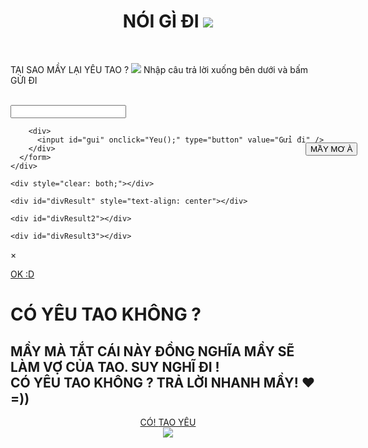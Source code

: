 <!DOCTYPE html PUBLIC "-//W3C//DTD XHTML 1.0 Strict//EN" "http://www.w3.org/TR/xhtml1/DTD/xhtml1-strict.dtd">
<html>
<head>
<meta http-equiv="Content-Type" content="text/html; charset=UTF-8">	
<link rel="shortcut icon" href="http://imgur.com/CILKGax.png" >
<title>Điều anh muốn nói</title> <!-- BẠN THAY ĐỔI TIÊU ĐỀ Ở ĐÂY-->
<link rel="stylesheet" href="css3/popup.css">
<link rel="stylesheet" href="css3/styles.css">
<link href='http://fonts.googleapis.com/css?family=Source+Sans+Pro&subset=latin,vietnamese' rel='stylesheet' type='text/css'>
<script type="text/javascript" src="http://code.jquery.com/jquery-1.6.min.js"></script>
<script type="text/javascript" src="jss/jquery.popup.js"></script>
<script src="jss/popup.js" type="text/javascript"></script>
<script src="jss/jquery-1.js" type="text/javascript"></script>
<script type="text/javascript" src="jss/jquery.js"></script>

<script type="text/javascript">

$(document).ready(function () {

	// if user clicked on button, the overlay layer or the dialogbox, close the dialog	
	$('a.btn-ok, #msb-nt').click(function () {		
		$('#dialog-overlay, #dialog-box').hide();		
		return false;
	});
	
	// if user resize the window, call the same function again
	// to make sure the overlay fills the screen and dialogbox aligned to center	
	$(window).resize(function () {
		

		if (!$('#dialog-box').is(':hidden')) popup();		
	});	
	
	
});

function popup(message) {
		
	var maskHeight = $(document).height();  
	var maskWidth = $(window).width();

	var dialogTop =  (maskHeight/3) - ($('#dialog-box').height());  
	var dialogLeft = (maskWidth/2) - ($('#dialog-box').width()/2); 
	$('#dialog-overlay').css({height:maskHeight, width:maskWidth}).show();
	$('#dialog-box').css({top:dialogTop, left:dialogLeft}).show();
	

	$('#dialog-message').html(message);
			
}

window.onbeforeunload = function (event) {
  var message = 'KHÔNG ĐƯỢC TẮT CÁI NÀY ĐI, TẮT ĐỒNG NGHĨA LÀ CHỊU LÀM VỢ CỦA TAO ĐÓ! ♥ =)) CÓ CHẮC TẮT KHÔNG? :3';
  if (typeof event == 'undefined') {
    event = window.event;
  }
  if (event) {
    event.returnValue = message;
  }
  return message;
}
</script>
		
<script language="javascript"> 
var kt=false
function move()
{
var x = Math.random()*500
var y = Math.random()*500
var left=x+'px'
var top=y+'px'
document.getElementById('lbNo').style.left=left
document.getElementById('lbNo').style.top=top
}
function dongy()
{
if(kt==false)
{

kt=true 
} 
else
{
}
}
</script>
<script src="jss/pace.min.js"></script>
  <link href="css3/dataurl.css" rel="stylesheet" />

</head>
	
<!-- ________________________________________ SỬA TRANG ĐẦU NGAY ĐÂY (1)______________________________________________________-->

<body onload="popup('<p>Tao hỏi cái này, mầy phải trả lời thật lòng đó nghe chưa. Không trả lời thật lòng đánh bỏ mẹ mầy.</p></br>'); on()" onunload="s()">
<div id="bg"></div>
<div id="myModal" class="reveal-modal large">
    <div id="traloi">
	<!-- ___________________________________SỬA TRANG THỨ 3 NGAY ĐÂY (3)_______________________________________________-->
      <h1><center>NÓI GÌ ĐI <img src="http://vozforums.com/images/smilies/Off/angry.gif"/></center></h1></br>
	  <p>TẠI SAO MẦY LẠI YÊU TAO ? <img src="http://vozforums.com/images/smilies/Off/nosebleed.gif"/>  Nhập câu trả lời xuống bên dưới và bấm GỬI ĐI</br></br></p>
      <form id="f" name="f">
        <input id="form" name="txt" type="text" />

        <div>
          <input id="gui" onclick="Yeu();" type="button" value="Gửi đi" />
        </div>
      </form>
    </div>

    <div style="clear: both;"></div>

    <div id="divResult" style="text-align: center"></div>

    <div id="divResult2"></div>

    <div id="divResult3"></div>
<a class="close-reveal-modal">&#215;</a>
</div>
<script language="javascript"> 
    $(document).ready(function() {
        $('#msb-nt').click(function() {
                $('.music').slideToggle("fast");
                $('#bg').css('display','none');
        });
    });
</script>
<div id="dialog-overlay"></div>
<div id="dialog-box">
	<div class="dialog-content">
		<div id="dialog-message">
		</div>
		<div id="msb-nt">
		<a href="#">OK :D</a>
		</div>
	</div>
</div>
		
<div class="msg">
		<!-- ___________________________________________________SỬA TRANG THỨ 2 NGAY ĐÂY (2)________________________________________-->	
<h1> <?php if($_GET['em']==null) echo 'EM'; else echo $_GET['em']; ?> <b>CÓ YÊU TAO KHÔNG ?</b></h1>
			
<h2><?php if($_GET['em']==null) echo 'EM'; else echo $_GET['em']; ?> MẦY MÀ TẮT CÁI NÀY ĐỒNG NGHĨA MẦY SẼ LÀM VỢ CỦA TAO. SUY NGHĨ ĐI !</br>
CÓ YÊU TAO KHÔNG ? TRẢ LỜI NHANH MẦY! ♥ =))</h2>

		
</div>
		
<center>
<div id="co"> 
<a href="#" data-reveal-id="myModal">CÓ! <?php if($_GET['em']==null) echo 'EM'; else echo $_GET['em']; ?> TAO YÊU</a>
</div> 

<div id="lbNo" style="position:absolute; left: 700px; top: 300px;"> 
<input type="button" value="MẦY MƠ À" style="cursor:pointer;" onMouseMove="move()" > 
</div>
<div> <img src="http://imgur.com/i1LFl8j.png  "></div>
</center> 

<div class="music" style="display: none;">
<object width="1" height="1">  <param name="movie" value="http://www.nhaccuatui.com/m/UoqC0m8Rofjb" />  
<param name="quality" value="high" />  <param name="wmode" value="transparent" />  <param name="allowscriptaccess" value="always" /> 
<param name="allowfullscreen" value="true"/> <param name="flashvars" value="autostart=true" />  
<!-- ________________________________________THAY ĐỔI NHẠC Ở LINK BÊN DƯỚI_____________________________________-->
<embed src="http://www.nhaccuatui.com/m/G2Fil0oSQeHm" flashvars="target=blank&autostart=true" allowscriptaccess="always" allowfullscreen="true" quality="high" wmode="transparent" type="application/x-shockwave-flash" width="1" height="1"></embed></object>
</div>
<script type="text/javascript">
   $(document).ready(function(){
      $(document).bind("contextmenu",function(e){
        return false;
      });
    });
 </script>	
 <style>
 
 </style>
</body>
</html>
